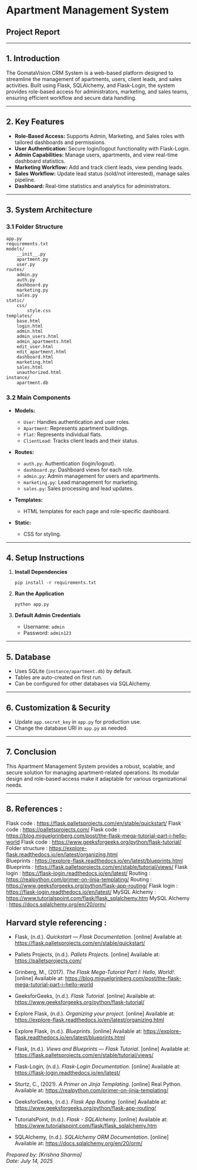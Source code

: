 # Apartment Management System  
## Project Report

---

## 1. Introduction

The GomataVision CRM System is a web-based platform designed to streamline the management of apartments, users, client leads, and sales activities. Built using Flask, SQLAlchemy, and Flask-Login, the system provides role-based access for administrators, marketing, and sales teams, ensuring efficient workflow and secure data handling.

---

## 2. Key Features

- **Role-Based Access:** Supports Admin, Marketing, and Sales roles with tailored dashboards and permissions.
- **User Authentication:** Secure login/logout functionality with Flask-Login.
- **Admin Capabilities:** Manage users, apartments, and view real-time dashboard statistics.
- **Marketing Workflow:** Add and track client leads, view pending leads.
- **Sales Workflow:** Update lead status (sold/not interested), manage sales pipeline.
- **Dashboard:** Real-time statistics and analytics for administrators.

---

## 3. System Architecture

### 3.1 Folder Structure

```
app.py
requirements.txt
models/
    __init__.py
    apartment.py
    user.py
routes/
    admin.py
    auth.py
    dashboard.py
    marketing.py
    sales.py
static/
    css/
        style.css
templates/
    base.html
    login.html
    admin.html
    admin_users.html
    admin_apartments.html
    edit_user.html
    edit_apartment.html
    dashboard.html
    marketing.html
    sales.html
    unauthorized.html
instance/
    apartment.db
```

### 3.2 Main Components

- **Models:**  
  - `User`: Handles authentication and user roles.  
  - `Apartment`: Represents apartment buildings.  
  - `Flat`: Represents individual flats.  
  - `ClientLead`: Tracks client leads and their status.

- **Routes:**  
  - `auth.py`: Authentication (login/logout).  
  - `dashboard.py`: Dashboard views for each role.  
  - `admin.py`: Admin management for users and apartments.  
  - `marketing.py`: Lead management for marketing.  
  - `sales.py`: Sales processing and lead updates.

- **Templates:**  
  - HTML templates for each page and role-specific dashboard.

- **Static:**  
  - CSS for styling.

---

## 4. Setup Instructions

1. **Install Dependencies**
   ```
   pip install -r requirements.txt
   ```

2. **Run the Application**
   ```
   python app.py
   ```

3. **Default Admin Credentials**
   - Username: `admin`
   - Password: `admin123`

---

## 5. Database

- Uses SQLite (`instance/apartment.db`) by default.
- Tables are auto-created on first run.
- Can be configured for other databases via SQLAlchemy.

---

## 6. Customization & Security

- Update `app.secret_key` in `app.py` for production use.
- Change the database URI in `app.py` as needed.

---

## 7. Conclusion

This Apartment Management System provides a robust, scalable, and secure solution for managing apartment-related operations. Its modular design and role-based access make it adaptable for various organizational needs.

---

## 8. References :
Flask code : https://flask.palletsprojects.com/en/stable/quickstart/
Flask code : https://palletsprojects.com/
Flask code : https://blog.miguelgrinberg.com/post/the-flask-mega-tutorial-part-i-hello-world
Flask code : https://www.geeksforgeeks.org/python/flask-tutorial/
Folder structure : https://explore-flask.readthedocs.io/en/latest/organizing.html  
Blueprints : https://explore-flask.readthedocs.io/en/latest/blueprints.html
Blueprints : https://flask.palletsprojects.com/en/stable/tutorial/views/
Flask login : https://flask-login.readthedocs.io/en/latest/
Routing : https://realpython.com/primer-on-jinja-templating/
Routing : https://www.geeksforgeeks.org/python/flask-app-routing/
Flask login : https://flask-login.readthedocs.io/en/latest/
MySQL Alchemy : https://www.tutorialspoint.com/flask/flask_sqlalchemy.htm
MySQL Alchemy : https://docs.sqlalchemy.org/en/20/orm/



## Harvard style referencing :

- Flask, (n.d.). *Quickstart — Flask Documentation*. [online] Available at: https://flask.palletsprojects.com/en/stable/quickstart/ 

- Pallets Projects, (n.d.). *Pallets Projects*. [online] Available at: https://palletsprojects.com/ 
  
- Grinberg, M., (2017). *The Flask Mega-Tutorial Part I: Hello, World!*. [online] Available at: https://blog.miguelgrinberg.com/post/the-flask-mega-tutorial-part-i-hello-world
  
- GeeksforGeeks, (n.d.). *Flask Tutorial*. [online] Available at: https://www.geeksforgeeks.org/python/flask-tutorial/

- Explore Flask, (n.d.). *Organizing your project*. [online] Available at: https://explore-flask.readthedocs.io/en/latest/organizing.html  

- Explore Flask, (n.d.). *Blueprints*. [online] Available at: https://explore-flask.readthedocs.io/en/latest/blueprints.html 

- Flask, (n.d.). *Views and Blueprints — Flask Tutorial*. [online] Available at: https://flask.palletsprojects.com/en/stable/tutorial/views/ 

- Flask-Login, (n.d.). *Flask-Login Documentation*. [online] Available at: https://flask-login.readthedocs.io/en/latest/   

- Sturtz, C., (2021). *A Primer on Jinja Templating*. [online] Real Python. Available at: https://realpython.com/primer-on-jinja-templating/   

- GeeksforGeeks, (n.d.). *Flask App Routing*. [online] Available at: https://www.geeksforgeeks.org/python/flask-app-routing/ 

- TutorialsPoint, (n.d.). *Flask - SQLAlchemy*. [online] Available at: https://www.tutorialspoint.com/flask/flask_sqlalchemy.htm   

- SQLAlchemy, (n.d.). *SQLAlchemy ORM Documentation*. [online] Available at: https://docs.sqlalchemy.org/en/20/orm/ 


*Prepared by: [Krishna Sharma]*  
*Date: July 14, 2025*